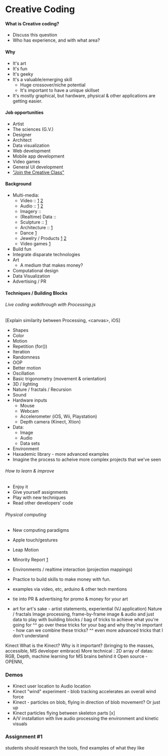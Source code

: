 
# Creative Coding
#### What is Creative coding?
* Discuss this question
* Who has experience, and with what area?

#### Why
* It's art
* It's fun
* It's geeky
* It's a valuable/emerging skill
	* Huge crossover/niche potential
	* It's important to have a unique skillset
* It's mostly graphical, but hardware, physical & other applications are getting easier.

#### Job opportunities
* Artist
* The sciences (G.V.)
* Designer
* Architect
* Data visualization
* Web development
* Mobile app development
* Video games
* General UI development
* ["Join the Creative Class"](http://www.forbes.com/sites/elainepofeldt/2012/12/28/want-to-recession-proof-yourself-join-the-creative-class/)

#### Background
* Multi-media:
	* Video :: [1](https://vimeo.com/10902493) [2](https://vimeo.com/9795430)
	* Audio :: [1](https://vimeo.com/23281150) [2](https://vimeo.com/38429577)
	* Imagery :: 
	* (Realtime) Data :: 
	* Sculpture :: [1](http://mariuswatz.com/2012/05/09/probability-lattice/)
	* Architecture :: [1](http://mariuswatz.com/2012/02/07/arcs-rockheim/)
	* Dance [1](https://vimeo.com/38840688)
	* Jewelry / Products [1](https://vimeo.com/41450718) [2](http://n-e-r-v-o-u-s.com/shop/product.php?code=129&tag=jewelry)
	* Video games [1](https://vimeo.com/43230920)
* Build fun
* Integrate disparate technologies
* Art
	* A medium that makes money? 
* Computational design
* Data Visualization
* Advertising / PR

#### Techniques / Building Blocks
###### Live coding walkthrough with Processing.js 
[Explain similarity between Processing, \<canvas\>, iOS]


* Shapes
* Color
* Motion
* Repetition (for())
* Iteration
* Randomness
* OOP
* Better motion
* Oscillation
* Basic trigonometry (movement & orientation)
* 3D / lighting
* Nature / fractals / Recursion
* Sound
* Hardware inputs
	* Mouse
	* Webcam
	* Accelerometer (iOS, Wii, Playstation)
	* Depth camera (Kinect, Xtion)
* Data:
	* Image
	* Audio
	* Data sets
* Environment
* Haxademic library - more advanced examples
* Imagine the process to acheive more complex projects that we've seen
	
###### How to learn & improve
* Enjoy it
* Give yourself assignments
* Play with new techniques
* Read other developers' code
	
###### Physical computing
* New computing paradigms
* Apple touch/gestures
* Leap Motion 
* Minority Report [1](http://kolidar.com/Blog/wp-content/uploads/2012/07/Minority-report_2.jpg)
* Environments / realtime interaction (projection mappings)



* Practice to build skills to make money with fun. 
* examples via video, etc, arduino & other tech mentions

* tie into PR & advertising for promo & money for your art
* art for art's sake - artist statements, experiential (VJ application)
Nature / fractals
Image processing, frame-by-frame
image & audio and just data to play with
building blocks / bag of tricks to achieve what you're going for
^^ go over these tricks for your bag and why they're important - how can we combine these tricks?
^^ even more advanced tricks that I don't understand



Kinect
What is the Kinect?
Why is it important? (bringing to the masses, accessible, MS developer embrace)
More technical : 2D array of datas: RGB, Depth, machine learning for MS brains behind it
Open source - OPENNI, 

### Demos
* Kinect user location to Audio location
* Kinect "wind" experiment - blob tracking accelerates an overall wind force
* Kinect - particles on blob, flying in direction of blob movement? Or just up
* Kinect particles flying between skeleton parts [x]
* A/V installation with live audio processing the environment and kinetic visuals



### Assignment #1
students should research the tools, find examples of what they like


